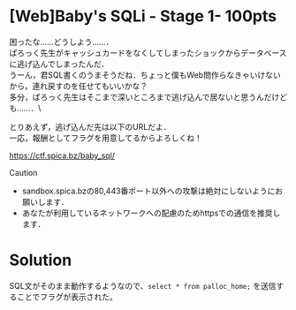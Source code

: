 # [Web]Baby's SQLi - Stage 1- 100pts
困ったな……どうしよう……．\
ぱろっく先生がキャッシュカードをなくしてしまったショックからデータベースに逃げ込んでしまったんだ．\
うーん，君SQL書くのうまそうだね．ちょっと僕もWeb問作らなきゃいけないから，連れ戻すのを任せてもいいかな？\
多分，ぱろっく先生はそこまで深いところまで逃げ込んで居ないと思うんだけども……．\

とりあえず，逃げ込んだ先は以下のURLだよ．\
一応，報酬としてフラグを用意してるからよろしくね！

https://ctf.spica.bz/baby_sql/

Caution
- sandbox.spica.bzの80,443番ポート以外への攻撃は絶対にしないようにお願いします．
- あなたが利用しているネットワークへの配慮のためhttpsでの通信を推奨します．

# Solution
SQL文がそのまま動作するようなので、`select * from palloc_home;` を送信することでフラグが表示された。